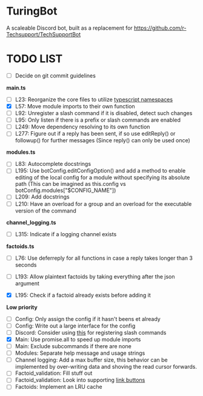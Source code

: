# TuringBot

A scaleable Discord bot, built as a replacement for https://github.com/r-Techsupport/TechSupportBot

# TODO LIST
- [ ] Decide on git commit guidelines

**main.ts**
- [ ] L23: Reorganize the core files to utilize [typescript namespaces](https://www.typescriptlang.org/docs/handbook/namespaces.html)
- [x] L57: Move module imports to their own function
- [ ] L92: Unregister a slash command if it is disabled, detect such changes
- [ ] L95: Only listen if there is a prefix or slash commands are enabled
- [ ] L249: Move dependency resolving to its own function
- [ ] L277: Figure out if a reply has been sent, if so use editReply() or followup() for further messages (Since reply() can only be used once)

**modules.ts**
- [ ] L83: Autocomplete docstrings
- [ ] L195: Use botConfig.editConfigOption() and add a method to enable editing of the local config for a module without specifying its absolute path (This can be imagined as this.config vs botConfig.modules["$CONFIG_NAME"])
- [ ] L209: Add docstrings
- [ ] L210: Have an overload for a group and an overload for the executable version of the command

**channel_logging.ts**
- [ ] L315: Indicate if a logging channel exists

**factoids.ts**
- [ ] L76: Use deferreply for all functions in case a reply takes longer than 3 seconds
- [ ] L193: Allow plaintext factoids by taking everything after the json argument
- [x] L195: Check if a factoid already exists before adding it


**Low priority**
- [ ] Config: Only assign the config if it hasn't beens et already
- [ ] Config: Write out a large interface for the config
- [ ] Discord: Consider using [this](https://discord.com/developers/docs/interactions/application-commands#create-guild-application-command) for registering slash commands
- [x] Main: Use promise.all to speed up module imports
- [ ] Main: Exclude subcommands if there are none
- [ ] Modules: Separate help message and usage strings
- [ ] Channel logging: Add a max buffer size, this behavior can be implemented by over-writing data and shoving the read cursor forwards.
- [ ] Factoid_validation: Fill stuff out
- [ ] Factoid_validation: Look into supporting [link buttons](https://discord.com/developers/docs/interactions/message-components)
- [ ] Factoids: Implement an LRU cache
